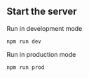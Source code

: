 ## Start the server

Run in development mode

```
npm run dev
```

Run in production mode 

```
npm run prod
```